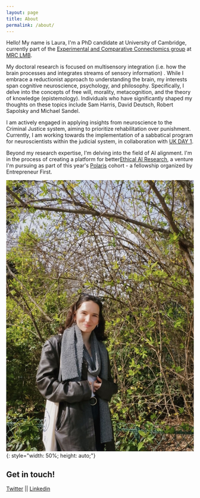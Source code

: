 ```yaml
---
layout: page
title: About
permalink: /about/
---
```


Hello! My name is Laura, I'm a PhD candidate at University of Cambridge, currently part of the [Experimental and Comparative Connectomics group](https://syn.mrc-lmb.cam.ac.uk/index.html) at [MRC LMB](https://www2.mrc-lmb.cam.ac.uk/about-lmb/). 

My doctoral research is focused on multisensory integration (i.e. how the brain processes and integrates streams of sensory information) . While I embrace a reductionist approach to understanding the brain, my interests span  cognitive neuroscience, psychology, and philosophy. Specifically, I delve into the concepts of free will, morality, metacognition, and the theory of knowledge (epistemology). Individuals who have significantly shaped my thoughts on these topics include Sam Harris, David Deutsch, Robert Sapolsky and Michael Sandel. 

I am actively engaged in applying insights from neuroscience to the Criminal Justice system, aiming to prioritize rehabilitation over punishment. Currently, I am working towards the implementation of a sabbatical program for neuroscientists within the judicial system, in collaboration with [UK DAY 1](https://ukdayone.org/).


Beyond my research expertise, I'm delving into the field of AI alignment. I'm in the process of creating a platform for better[Ethical AI Research](https://lauralungu.com/blog/ethicalAIinstitute/), a venture I'm pursuing as part of this year's [Polaris](https://www.polaris-fellowship.com/)  cohort - a fellowship organized by Entrepreneur First.


![portrait](/images/portrait.JPG){: style="width: 50%; height: auto;"}



Get in touch!
--
[Twitter](https://twitter.com/LauraLungum)
||
[Linkedin](https://www.linkedin.com/in/laura-lungu-907616135/)
